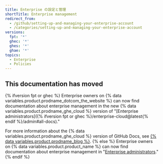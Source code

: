 ```yaml
---
title: Enterprise の設定と管理
shortTitle: Enterprise management
redirect_from:
  - /github/setting-up-and-managing-your-enterprise-account
  - /categories/setting-up-and-managing-your-enterprise-account
versions:
  fpt: '*'
  ghec: '*'
  ghes: '*'
  ghae: '*'
topics:
  - Enterprise
  - Policies
---
```


## This documentation has moved

{% ifversion fpt or ghec %}
Enterprise owners on {% data variables.product.prodname_dotcom_the_website %} can now find documentation about enterprise management in the new {% data variables.product.prodname_ghe_cloud %} version of "[Enterprise administrators]({% ifversion fpt or ghec %}/enterprise-cloud@latest{% endif %}/admin#all-docs)."

For more information about the {% data variables.product.prodname_ghe_cloud %} version of GitHub Docs, see [{% data variables.product.prodname_blog %}](https://github.blog/changelog/2021-10-15-github-enterprise-cloud-version-for-github-docs/).
{% else %}
Enterprise owners on {% data variables.product.product_name %} can now find documentation about enterprise management in "[Enterprise administrators](/admin#all-docs)."
{% endif %}
